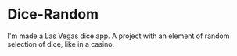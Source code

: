 # Dice-Random
I'm made a Las Vegas dice app. 
A project with an element of random selection of dice, like in a casino.

